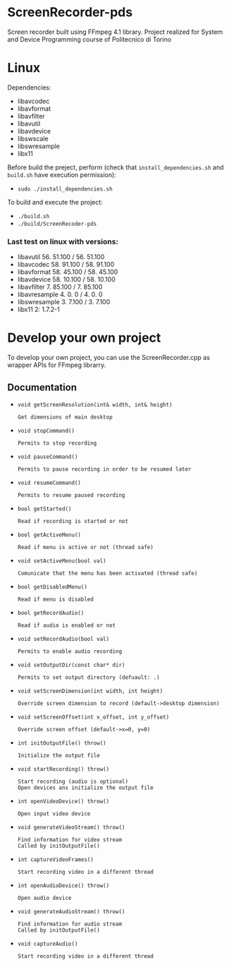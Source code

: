 # ScreenRecorder-pds

Screen recorder built using FFmpeg 4.1 library. Project realized for System and Device Programming course of Politecnico di Torino

# Linux
Dependencies:
- libavcodec
- libavformat
- libavfilter
- libavutil
- libavdevice
- libswscale
- libswresample
- libx11

Before build the preject, perform (check that ```install_dependencies.sh``` and ```build.sh``` have execution permission): 
- ```sudo ./install_dependencies.sh```

To build and execute the project:
- ```./build.sh```
- ```./build/ScreenRecoder-pds```

### Last test on linux with versions:

- libavutil      56. 51.100 / 56. 51.100
- libavcodec     58. 91.100 / 58. 91.100
- libavformat    58. 45.100 / 58. 45.100
- libavdevice    58. 10.100 / 58. 10.100
- libavfilter    7. 85.100 /  7. 85.100
- libavresample  4.  0.  0 /  4.  0.  0
- libswresample  3.  7.100 /  3.  7.100
- libx11         2: 1.7.2-1

# Develop your own project

To develop your own project, you can use the ScreenRecorder.cpp as wrapper APIs for FFmpeg librarry.

## Documentation

* `void getScreenResolution(int& width, int& height)`

      Get dimensions of main desktop

* `void stopCommand()`

      Permits to stop recording

* `void pauseCommand()`

      Permits to pause recording in order to be resumed later

* `void resumeCommand()`

      Permits to resume paused recording

* `bool getStarted()`

      Read if recording is started or not

* `bool getActiveMenu()`

      Read if menu is active or not (thread safe)

* `void setActiveMenu(bool val)`

      Comunicate that the menu has been activated (thread safe)

* `bool getDisabledMenu()`

      Read if menu is disabled

* `bool getRecordAudio()`

      Read if audio is enabled or not

* `void setRecordAudio(bool val)` 

      Permits to enable audio recording

* `void setOutputDir(const char* dir)` 

      Permits to set output directory (defuault: .)

* `void setScreenDimension(int width, int height)` 

      Override screen dimension to record (default->desktop dimension)

* `void setScreenOffset(int x_offset, int y_offset)`

      Override screen offset (default->x=0, y=0)

* `int initOutputFile() throw()` 

      Initialize the output file

* `void startRecording() throw()`

      Start recording (audio is optional)
      Open devices ans initialize the output file

* `int openVideoDevice() throw()`

      Open input video device

* `void generateVideoStream() throw()`

      Find information for video stream
      Called by initOutputFile()    

* `int captureVideoFrames()`

      Start recording video in a different thread

* `int openAudioDevice() throw()`

      Open audio device

* `void generateAudioStream() throw()`

      Find information for audio stream
      Called by initOutputFile()

* `void captureAudio()` 

      Start recording video in a different thread
